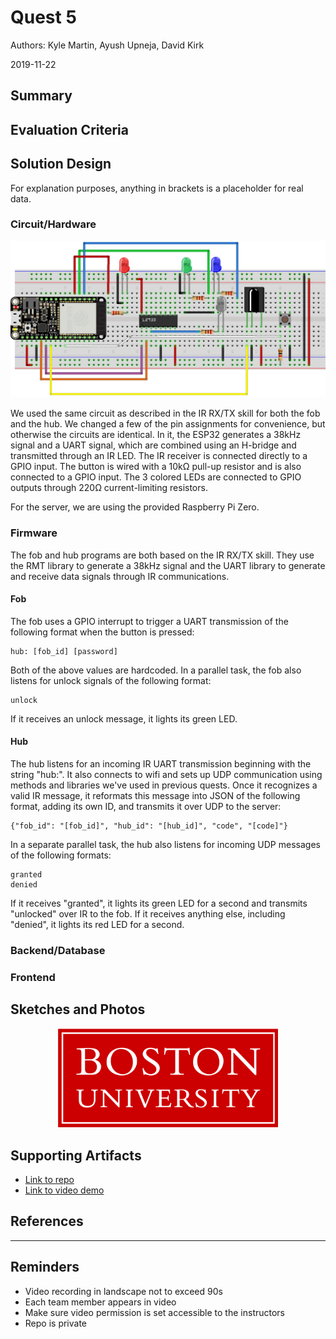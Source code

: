 # Quest 5
Authors: Kyle Martin, Ayush Upneja, David Kirk

2019-11-22

## Summary



## Evaluation Criteria



## Solution Design

For explanation purposes, anything in brackets is a placeholder for real data.

### Circuit/Hardware
![Circuit diagram](images/ir-circuit-diagram.png)

We used the same circuit as described in the IR RX/TX skill for both the fob and the hub. We changed a few of the pin assignments for convenience, but otherwise the circuits are identical. In it, the ESP32 generates a 38kHz signal and a UART signal, which are combined using an H-bridge and transmitted through an IR LED. The IR receiver is connected directly to a GPIO input. The button is wired with a 10kΩ pull-up resistor and is also connected to a GPIO input. The 3 colored LEDs are connected to GPIO outputs through 220Ω current-limiting resistors.

For the server, we are using the provided Raspberry Pi Zero.

### Firmware

The fob and hub programs are both based on the IR RX/TX skill. They use the RMT library to generate a 38kHz signal and the UART library to generate and receive data signals through IR communications. 

#### Fob
The fob uses a GPIO interrupt to trigger a UART transmission of the following format when the button is pressed:

```
hub: [fob_id] [password]
```
Both of the above values are hardcoded. In a parallel task, the fob also listens for unlock signals of the following format:
```
unlock
```
If it receives an unlock message, it lights its green LED.
#### Hub

The hub listens for an incoming IR UART transmission beginning with the string "hub:". It also connects to wifi and sets up UDP communication using methods and libraries we've used in previous quests. Once it recognizes a valid IR message, it reformats this message into JSON of the following format, adding its own ID, and transmits it over UDP to the server:
```
{"fob_id": "[fob_id]", "hub_id": "[hub_id]", "code", "[code]"}
```
In a separate parallel task, the hub also listens for incoming UDP messages of the following formats:
```
granted
denied
```
If it receives "granted", it lights its green LED for a second and transmits "unlocked" over IR to the fob. If it receives anything else, including "denied", it lights its red LED for a second.

### Backend/Database

### Frontend


## Sketches and Photos
<center><img src="./images/example.png" width="70%" /></center>  
<center> </center>


## Supporting Artifacts
- [Link to repo]()
- [Link to video demo](https://www.youtube.com/watch?v=KUql92ul6p4)


## References

-----

## Reminders

- Video recording in landscape not to exceed 90s
- Each team member appears in video
- Make sure video permission is set accessible to the instructors
- Repo is private
